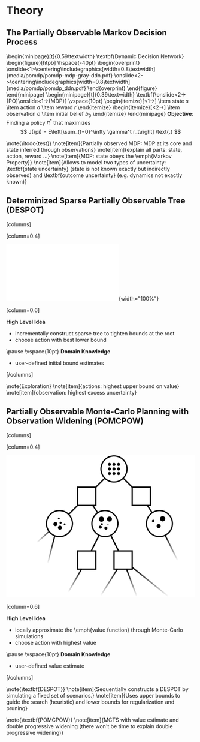 # Theory

## The Partially Observable Markov Decision Process


\begin{minipage}[t]{0.59\textwidth}
    \textbf{Dynamic Decision Network}
    \begin{figure}[htpb]
        \hspace{-40pt}
        \begin{overprint}
            \onslide<1>\centering\includegraphics[width=0.8\textwidth]{media/pomdp/pomdp-mdp-gray-ddn.pdf}
            \onslide<2->\centering\includegraphics[width=0.8\textwidth]{media/pomdp/pomdp_ddn.pdf}
        \end{overprint}
    \end{figure}
\end{minipage}
\begin{minipage}[t]{0.39\textwidth}
    \textbf{\onslide<2->{PO}\onslide<1->{MDP}}
    \vspace{10pt}
    \begin{itemize}[<1->]
            \item state $s$
            \item action $a$
            \item reward $r$
    \end{itemize}
    \begin{itemize}[<2->]
            \item observation $o$
            \item initial belief $b_0$
    \end{itemize}
\end{minipage}
**Objective**: Finding a policy $\pi^*$ that maximizes
$$
J(\pi) = E\left[\sum_{t=0}^\infty \gamma^t r_t\right] \text{.}
$$

\note{\itodo{test}}
\note[item]{Partially observed MDP: MDP at its core and state inferred through observations}
\note[item]{explain all parts: state, action, reward ...}
\note[item]{MDP: state obeys the \emph{Markov Property}}
\note[item]{Allows to model two types of uncertainty: \textbf{state
            uncertainty} (state is not known exactly but indirectly observed) and
            \textbf{outcome uncertainty} (e.g. dynamics not exactly known)}

## Determinized Sparse Partially Observable Tree (DESPOT)

<!-- TODO: Poentially merge with next slide because there is no time to discuss
           the graph anyway -->

[columns]

[column=0.4]

![](./media/pomdp-solvers/despot-tree-cropped.pdf){width="100%"}

[column=0.6]

<!--
**Characteristics**

- determinized scenarios
- regularization
- maintain bounds on the \emph{value}, $V^\ast$

\pause
\vspace{10pt}
-->
**High Level Idea**

- incrementally construct sparse tree to
  tighten bounds at the root
- choose action with best lower bound

\pause
\vspace{10pt}
**Domain Knowledge**

- user-defined initial bound estimates

[/columns]

\note{Exploration}
\note[item]{actions: highest upper bound on value}
\note[item]{observation: highest excess uncertainty}

## Partially Observable Monte-Carlo Planning with Observation Widening (POMCPOW)

[columns]

[column=0.4]

![](media/pomdp-solvers/pomcpow-tree.png)

[column=0.6]

<!--
**Characteristics**

- Monte-Carlo tree search
- weighted particle beliefs
- progressive widening

\pause
\vspace{10pt}
-->
**High Level Idea**

- locally approximate the \emph{value function} through Monte-Carlo simulations
- choose action with highest value

\pause
\vspace{10pt}
**Domain Knowledge**

- user-defined value estimate

[/columns]

\note{\textbf{DESPOT}}
\note[item]{Sequentially constructs a DESPOT by simulating a fixed set of scenarios.}
\note[item]{Uses upper bounds to guide the search (heuristic) and lower bounds for regularization and pruning}

\note{\textbf{POMCPOW}}
\note[item]{MCTS with value estimate and double progressive widening (there won't be time to explain double progressive widening)}
